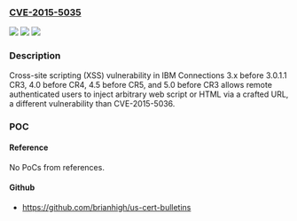 ### [CVE-2015-5035](https://cve.mitre.org/cgi-bin/cvename.cgi?name=CVE-2015-5035)
![](https://img.shields.io/static/v1?label=Product&message=n%2Fa&color=blue)
![](https://img.shields.io/static/v1?label=Version&message=n%2Fa&color=blue)
![](https://img.shields.io/static/v1?label=Vulnerability&message=n%2Fa&color=brighgreen)

### Description

Cross-site scripting (XSS) vulnerability in IBM Connections 3.x before 3.0.1.1 CR3, 4.0 before CR4, 4.5 before CR5, and 5.0 before CR3 allows remote authenticated users to inject arbitrary web script or HTML via a crafted URL, a different vulnerability than CVE-2015-5036.

### POC

#### Reference
No PoCs from references.

#### Github
- https://github.com/brianhigh/us-cert-bulletins

